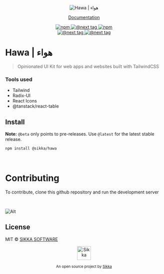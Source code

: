 <p align="center">
    <img src="https://res.cloudinary.com/dt8onsdfl/image/upload/v1694478376/hawa-logo-white-bg.jpg" alt="Hawa | هواء" />
</p>

<p align="center">
  <a href="https://hawa.style/docs">Documentation</a>
  <!-- <a href="https://hawa.style/changelog">Changelog</a> | -->
  <!-- <a href="https://hawa.style/roadmap">Roadmap</a> -->
</p>

<p align="center">
  <a href="https://www.npmjs.com/package/@sikka/hawa">
    <img src="https://img.shields.io/npm/v/@sikka/hawa.svg?style=flat&colorA=000000&colorB=1082c3" alt="npm"/>
  </a>
  <!-- <a href="https://www.npmjs.com/package/@sikka/hawa">
    <img src="https://img.shields.io/npm/v/@sikka/hawa/beta.svg?style=flat&colorA=000000&colorB=ea7637" alt="@beta tag"/>
  </a> -->
  <a href="https://www.npmjs.com/package/@sikka/hawa">
    <img src="https://img.shields.io/npm/v/@sikka/hawa/next.svg?style=flat&colorA=000000&colorB=ea7637" alt="@next tag"/>
  </a>
  <a href="https://www.npmjs.com/package/@sikka/hawa">
    <img src="https://img.shields.io/npm/dt/@sikka/hawa.svg?style=flat&colorA=000000&colorB=000000" alt="npm"/>
  </a>
  <br />
  <a href="https://github.com/sikka-software/Hawa/actions/workflows/hawa-main.yml">
    <img src="https://github.com/sikka-software/Hawa/actions/workflows/hawa-main.yml/badge.svg" alt="@next tag"/>
  </a>
  <a href="https://github.com/sikka-software/Hawa/actions/workflows/hawa-beta.yml">
    <img src="https://github.com/sikka-software/Hawa/actions/workflows/hawa-beta.yml/badge.svg" alt="@next tag"/>
  </a>
</p>

# Hawa | هواء

<!-- [![NPM](https://img.shields.io/npm/v/@sikka/hawa.svg?style=flat&colorA=000000&colorB=1082c3)](https://www.npmjs.com/package/@sikka/hawa) -->

<!-- [![NPM@beta](https://img.shields.io/npm/v/@sikka/hawa/beta.svg?style=flat&colorA=000000&colorB=ea7637)](https://www.npmjs.com/package/@sikka/hawa) -->
<!--
[![Hawa CI - @latest](https://github.com/sikka-software/Hawa/actions/workflows/hawa-main.yml/badge.svg)](https://github.com/sikka-software/Hawa/actions/workflows/hawa-main.yml)
[![Hawa CI - @beta](https://github.com/sikka-software/Hawa/actions/workflows/hawa-beta.yml/badge.svg)](https://github.com/sikka-software/Hawa/actions/workflows/hawa-beta.yml) -->

<!-- [![NPM](https://img.shields.io/npm/dt/@sikka/hawa.svg?style=flat&colorA=000000&colorB=000000)](https://www.npmjs.com/package/@sikka/hawa) -->

> Opinionated UI Kit for web apps and websites built with TailwindCSS

### Tools used

- Tailwind
- Radix-UI
- React Icons
- @tanstack/react-table

## Install

**Note:** `@beta` only points to pre-releases.
Use `@latest` for the latest stable release.

```bash
npm install @sikka/hawa
```

</br>

# Contributing

To contribute, clone this github repository and run the development server

</br>

![Alt](https://repobeats.axiom.co/api/embed/0aa365b7bd1591de135582699d523de7b262eecb.svg "Repobeats analytics image")

## License

MIT © [SIKKA SOFTWARE](https://sikka.sa)

<!--start: logo-->
<p align="center">
  <a href="https://sikka.io">
    <img width="44" alt="Sikka" src="https://i.postimg.cc/8cK4tnKQ/sikka-symbol-black.png">
  </a>
</p>
<p align="center">
  <sub>An open source project by <a href="https://sikka.io">Sikka</a></sub>
</p>
<!--end: logo-->
